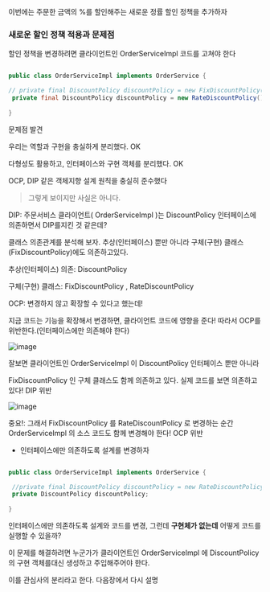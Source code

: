 이번에는 주문한 금액의 %를 할인해주는 새로운 정률 할인 정책을 추가하자

### 새로운 할인 정책 적용과 문제점

할인 정책을 변경하려면 클라이언트인 OrderServiceImpl 코드를 고쳐야 한다

```java

public class OrderServiceImpl implements OrderService {

// private final DiscountPolicy discountPolicy = new FixDiscountPolicy();
 private final DiscountPolicy discountPolicy = new RateDiscountPolicy();
 
}

```

문제점 발견

우리는 역할과 구현을 충실하게 분리했다. OK

다형성도 활용하고, 인터페이스와 구현 객체를 분리했다. OK

OCP, DIP 같은 객체지향 설계 원칙을 충실히 준수했다

> 그렇게 보이지만 사실은 아니다.

DIP: 주문서비스 클라이언트( OrderServiceImpl )는 DiscountPolicy 인터페이스에 의존하면서 DIP를지킨 것 같은데?

클래스 의존관계를 분석해 보자. 추상(인터페이스) 뿐만 아니라 구체(구현) 클래스(FixDiscountPolicy)에도 의존하고있다.

추상(인터페이스) 의존: DiscountPolicy

구체(구현) 클래스: FixDiscountPolicy , RateDiscountPolicy

OCP: 변경하지 않고 확장할 수 있다고 했는데!

지금 코드는 기능을 확장해서 변경하면, 클라이언트 코드에 영향을 준다! 따라서 OCP를 위반한다.(인터페이스에만 의존해야 한다)

![image](https://user-images.githubusercontent.com/78454649/148224624-bf505a0f-39e0-482a-9589-70c5362b8655.png)

잘보면 클라이언트인 OrderServiceImpl 이 DiscountPolicy 인터페이스 뿐만 아니라

FixDiscountPolicy 인 구체 클래스도 함께 의존하고 있다. 실제 코드를 보면 의존하고 있다! DIP 위반

![image](https://user-images.githubusercontent.com/78454649/148224753-341f7e7c-5678-44fd-ba67-38c110a46689.png)


중요!: 그래서 FixDiscountPolicy 를 RateDiscountPolicy 로 변경하는 순간 OrderServiceImpl 의 소스 코드도 함께 변경해야 한다! OCP 위반


- 인터페이스에만 의존하도록 설계를 변경하자

```java

public class OrderServiceImpl implements OrderService {

 //private final DiscountPolicy discountPolicy = new RateDiscountPolicy();
 private DiscountPolicy discountPolicy;
 
}
```

인터페이스에만 의존하도록 설계와 코드를 변경, 그런데 **구현체가 없는데** 어떻게 코드를 실행할 수 있을까?

이 문제를 해결하려면 누군가가 클라이언트인 OrderServiceImpl 에 DiscountPolicy 의 구현 객체를대신 생성하고 주입해주어야 한다.

이를 관심사의 분리라고 한다. 다음장에서 다시 설명



